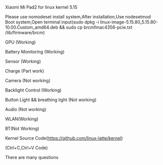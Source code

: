 Xiaomi Mi Pad2 for linux kernel 5.15

Please use nomodeset install system,After installation,Use nodesetmod Boot system,Open terminal input(sudo dpkg -i linux-image-5.15.80_5.15.80-10.00.Custom_amd64.deb && sudo cp brcmfmac4356-pcie.txt /lib/firmware/brcm)



GPU (Working)

Battery Monitoring (Working)

Sensor (Working)

Charge (Part work)

Camera (Not working)

Backlight Control (Working)

Button Light && breathing light (Not working)

Audio (Not working)

WLAN(Working)

BT(Not Working)

Kernel Source Code(https://github.com/linux-latte/kernel)

(Ctrl+C,Ctrl+V Code)

There are many questions
